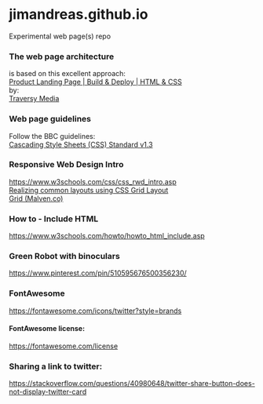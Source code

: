# jimandreas.github.io
Experimental web page(s) repo

### The web page architecture

is based on this excellent approach:
<br>
[Product Landing Page | Build & Deploy | HTML & CSS](https://www.youtube.com/watch?v=61R5kn_kYwY)
<br>
by:
<br>
[Traversy Media](https://www.youtube.com/channel/UC29ju8bIPH5as8OGnQzwJyA)

### Web page guidelines
Follow the BBC guidelines:
<br>
[Cascading Style Sheets (CSS) Standard v1.3](http://www.bbc.co.uk/guidelines/futuremedia/technical/css.shtml)

### Responsive Web Design Intro
https://www.w3schools.com/css/css_rwd_intro.asp
<br>
[Realizing common layouts using CSS Grid Layout](https://developer.mozilla.org/en-US/docs/Web/CSS/CSS_Grid_Layout/Realizing_common_layouts_using_CSS_Grid_Layout)
<br>
[Grid (Malven.co)](http://grid.malven.co/)


### How to - Include HTML
https://www.w3schools.com/howto/howto_html_include.asp

### Green Robot with binoculars
https://www.pinterest.com/pin/510595676500356230/

### FontAwesome
https://fontawesome.com/icons/twitter?style=brands

#### FontAwesome license:
https://fontawesome.com/license

### Sharing a link to twitter:
https://stackoverflow.com/questions/40980648/twitter-share-button-does-not-display-twitter-card


